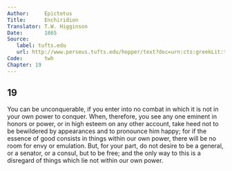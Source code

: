 ```yaml
---
Author:     Epictetus  
Title:      Enchiridion  
Translator: T.W. Higginson  
Date:       1865  
Source:
   label: tufts.edu
   url: http://www.perseus.tufts.edu/hopper/text?doc=urn:cts:greekLit:tlg0557.tlg002.perseus-eng2:1
Code:       twh  
Chapter: 19
---
```

##  19

You can be unconquerable, if you enter into no combat in which it is not in
your own power to conquer. When, therefore, you see any one eminent in honors
or power, or in high esteem on any other account, take heed not to be
bewildered by appearances and to pronounce him happy; for if the essence of
good consists in things within our own power, there will be no room for envy or
emulation. But, for your part, do not desire to be a general, or a senator, or
a consul, but to be free; and the only way to this is a disregard of things
which lie not within our own power.



